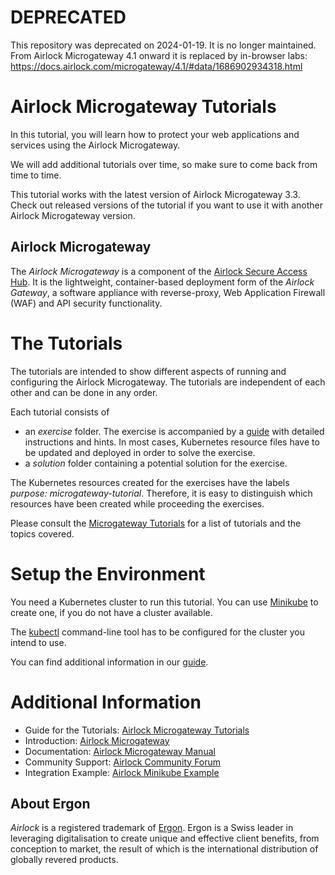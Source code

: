 # DEPRECATED
This repository was deprecated on 2024-01-19. It is no longer maintained. From Airlock Microgateway 4.1 onward it is replaced by in-browser labs: https://docs.airlock.com/microgateway/4.1/#data/1686902934318.html

# Airlock Microgateway Tutorials
In this tutorial, you will learn how to protect your web applications and services using the Airlock Microgateway.

We will add additional tutorials over time, so make sure to come back from time to time.

This tutorial works with the latest version of Airlock Microgateway 3.3. Check out released versions of the tutorial if you want to use it with another Airlock Microgateway version.

## Airlock Microgateway
The *Airlock Microgateway* is a component of the [Airlock Secure Access Hub].
It is the lightweight, container-based deployment form of the *Airlock Gateway*, a software appliance with reverse-proxy, Web Application Firewall (WAF) and API security functionality.


# The Tutorials
The tutorials are intended to show different aspects of running and configuring the Airlock Microgateway. The tutorials are independent of each other and can be done in any order.

Each tutorial consists of
- an *exercise* folder. The exercise is accompanied by a [guide][Microgateway Tutorials] with detailed instructions and hints. In most cases, Kubernetes resource files have to be updated and deployed in order to solve the exercise.
- a *solution* folder containing a potential solution for the exercise.

The Kubernetes resources created for the exercises have the labels *purpose: microgateway-tutorial*. Therefore, it is easy to distinguish which resources have been created while proceeding the exercises.

Please consult the [Microgateway Tutorials] for a list of tutorials and the topics covered.

# Setup the Environment
You need a Kubernetes cluster to run this tutorial. You can use [Minikube][Minikube start] to create one, if you do not have a cluster available.

The [kubectl][Kubectl] command-line tool has to be configured for the cluster you intend to use.

You can find additional information in our [guide][Microgateway Tutorials].

# Additional Information
- Guide for the Tutorials: [Airlock Microgateway Tutorials][Microgateway Tutorials]
- Introduction: [Airlock Microgateway](https://www.airlock.com/microgateway)
- Documentation: [Airlock Microgateway Manual][Microgateway Documentation]
- Community Support: [Airlock Community Forum][Airlock Forum]
- Integration Example: [Airlock Minikube Example](https://github.com/ergon/airlock-minikube-example)

## About Ergon
*Airlock* is a registered trademark of [Ergon](https://www.ergon.ch). Ergon is a Swiss leader in leveraging digitalisation to create unique and effective client benefits, from conception to market, the result of which is the international distribution of globally revered products.



[Airlock Secure Access Hub]: https://www.airlock.com/

[Ergon]: https://www.ergon.ch/

[Airlock Forum]: https://forum.airlock.com

[Microgateway Documentation]: https://docs.airlock.com/microgateway/3.3/

[Microgateway Tutorials]: https://docs.airlock.com/microgateway/3.3/#data/1627907723170.html

[Minikube start]: https://minikube.sigs.k8s.io/docs/start/

[Kubectl]: https://kubernetes.io//docs/tasks/tools/
